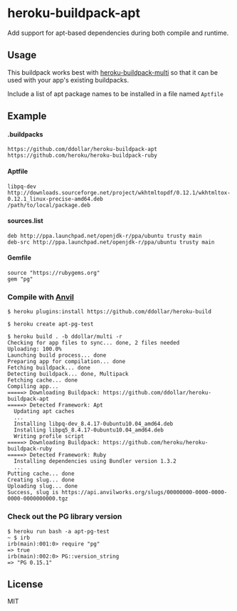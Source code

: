 # heroku-buildpack-apt

Add support for apt-based dependencies during both compile and runtime.

## Usage

This buildpack works best with [heroku-buildpack-multi](https://github.com/ddollar/heroku-buildpack-multi) so that it can be used with your app's existing buildpacks.

Include a list of apt package names to be installed in a file named `Aptfile`

## Example

#### .buildpacks

    https://github.com/ddollar/heroku-buildpack-apt
    https://github.com/heroku/heroku-buildpack-ruby

#### Aptfile

    libpq-dev
    http://downloads.sourceforge.net/project/wkhtmltopdf/0.12.1/wkhtmltox-0.12.1_linux-precise-amd64.deb
    /path/to/local/package.deb

#### sources.list

    deb http://ppa.launchpad.net/openjdk-r/ppa/ubuntu trusty main
    deb-src http://ppa.launchpad.net/openjdk-r/ppa/ubuntu trusty main

#### Gemfile

    source "https://rubygems.org"
    gem "pg"
    
### Compile with [Anvil](https://github.com/ddollar/anvil-cli)

    $ heroku plugins:install https://github.com/ddollar/heroku-build
    
    $ heroku create apt-pg-test
    
    $ heroku build . -b ddollar/multi -r 
	Checking for app files to sync... done, 2 files needed
	Uploading: 100.0%
	Launching build process... done
	Preparing app for compilation... done
	Fetching buildpack... done
	Detecting buildpack... done, Multipack
	Fetching cache... done
	Compiling app...
	=====> Downloading Buildpack: https://github.com/ddollar/heroku-buildpack-apt
	=====> Detected Framework: Apt
	  Updating apt caches
	  ...
	  Installing libpq-dev_8.4.17-0ubuntu10.04_amd64.deb
	  Installing libpq5_8.4.17-0ubuntu10.04_amd64.deb
	  Writing profile script
	=====> Downloading Buildpack: https://github.com/heroku/heroku-buildpack-ruby
	=====> Detected Framework: Ruby
	  Installing dependencies using Bundler version 1.3.2
	  ...
	Putting cache... done
	Creating slug... done
	Uploading slug... done
	Success, slug is https://api.anvilworks.org/slugs/00000000-0000-0000-0000-0000000000.tgz
	
### Check out the PG library version

    $ heroku run bash -a apt-pg-test
    ~ $ irb
	irb(main):001:0> require "pg"
	=> true
	irb(main):002:0> PG::version_string
	=> "PG 0.15.1"
	
## License

MIT
